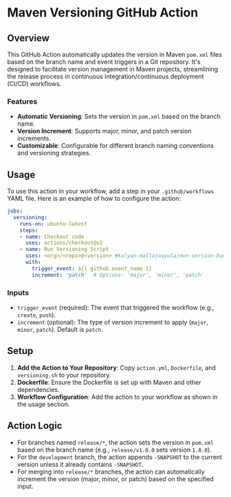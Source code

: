 # Maven Versioning GitHub Action

## Overview

This GitHub Action automatically updates the version in Maven `pom.xml` files based on the branch name and event triggers in a Git repository. It's designed to facilitate version management in Maven projects, streamlining the release process in continuous integration/continuous deployment (CI/CD) workflows.

### Features

- **Automatic Versioning**: Sets the version in `pom.xml` based on the branch name.
- **Version Increment**: Supports major, minor, and patch version increments.
- **Customizable**: Configurable for different branch naming conventions and versioning strategies.

## Usage

To use this action in your workflow, add a step in your `.github/workflows` YAML file. Here is an example of how to configure the action:

```yaml
jobs:
  versioning:
    runs-on: ubuntu-latest
    steps:
    - name: Checkout code
      uses: actions/checkout@v2
    - name: Run Versioning Script
      uses: <org>/<repo>@<version> #kalyan-mallajosyula/mvn-version-bumper@1.0.0
      with:
        trigger_event: ${{ github.event_name }}
        increment: 'patch'  # Options: 'major', 'minor', 'patch'
```

### Inputs

- `trigger_event` (required): The event that triggered the workflow (e.g., `create`, `push`).
- `increment` (optional): The type of version increment to apply (`major`, `minor`, `patch`). Default is `patch`.

## Setup

1. **Add the Action to Your Repository**: Copy `action.yml`, `Dockerfile`, and `versioning.sh` to your repository.
2. **Dockerfile**: Ensure the Dockerfile is set up with Maven and other dependencies.
3. **Workflow Configuration**: Add the action to your workflow as shown in the usage section.

## Action Logic

- For branches named `release/*`, the action sets the version in `pom.xml` based on the branch name (e.g., `release/v1.0.0` sets version `1.0.0`).
- For the `development` branch, the action appends `-SNAPSHOT` to the current version unless it already contains `-SNAPSHOT`.
- For merging into `release/*` branches, the action can automatically increment the version (major, minor, or patch) based on the specified input.
